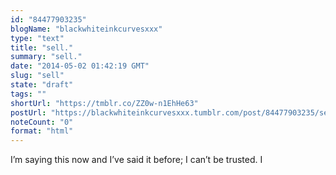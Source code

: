 ```yaml
---
id: "84477903235"
blogName: "blackwhiteinkcurvesxxx"
type: "text"
title: "sell."
summary: "sell."
date: "2014-05-02 01:42:19 GMT"
slug: "sell"
state: "draft"
tags: ""
shortUrl: "https://tmblr.co/ZZ0w-n1EhHe63"
postUrl: "https://blackwhiteinkcurvesxxx.tumblr.com/post/84477903235/sell"
noteCount: "0"
format: "html"
---
```


I’m saying this now and I’ve said it before; I can’t be trusted. I